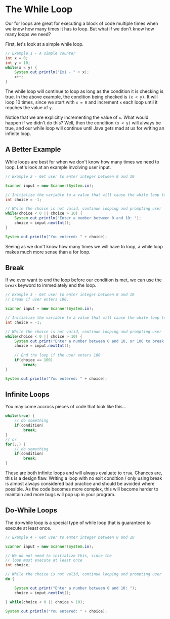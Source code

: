 # The While Loop

Our for loops are great for executing a block of code multiple times when we know how many times it has to loop. But what if we don't know how many loops we need?

First, let's look at a simple while loop.

```java
// Example 1 - A simple counter
int x = 0;
int y = 10;
while(x < y) {
    System.out.println("Ex1 - " + x);
    x++;
}
```

The while loop will continue to loop as long as the condition it is checking is true. In the above example, the condition being checked is `(x < y)`. It will loop 10 times, since we start with `x = 0` and increment `x` each loop until it reaches the value of `y`.

Notice that we are explicitly incrementing the value of `x`. What would happen if we didn't do this? Well, then the condition `(x < y)` will always be true, and our while loop will continue until Java gets mad at us for writing an infinite loop.

## A Better Example

While loops are best for when we don't know how many times we need to loop. Let's look at an example involving user input.

```java
// Example 2 - Get user to enter integer between 0 and 10

Scanner input = new Scanner(System.in);

// Initialize the variable to a value that will cause the while loop to trigger
int choice = -1;

// While the choice is not valid, continue looping and prompting user
while(choice < 0 || choice > 10) {
    System.out.println("Enter a number between 0 and 10: ");
    choice = input.nextInt();
}

System.out.println("You entered: " + choice);
```

Seeing as we don't know how many times we will have to loop, a while loop makes much more sense than a for loop.

## Break

If we ever want to end the loop before our condition is met, we can use the `break` keyword to immediately end the loop.

```java
// Example 3 - Get user to enter integer between 0 and 10
// break if user enters 100.

Scanner input = new Scanner(System.in);

// Initialize the variable to a value that will cause the while loop to trigger
int choice = -1;

// While the choice is not valid, continue looping and prompting user
while(choice < 0 || choice > 10) {
    System.out.print("Enter a number between 0 and 10, or 100 to break: ");
    choice = input.nextInt();
    
    // End the loop if the user enters 100
    if(choice == 100)
        break;
}

System.out.println("You entered: " + choice);
```

## Infinite Loops

You may come accross pieces of code that look like this...

```java
while(true) {
    // do something
    if(condition)
        break;
}
// or
for(;;) {
    // do something
    if(condition)
        break;
}
```

These are both infinite loops and will always evaluate to `true`. Chances are, this is a design flaw. Writing a loop with no exit condition / only using break is almost always considered bad practice and should be avoided where possible. As the code becomes more complex, this will become harder to maintain and more bugs will pop up in your program.

## Do-While Loops

The do-while loop is a special type of while loop that is guaranteed to execute at least once.

```java
// Example 4 - Get user to enter integer between 0 and 10

Scanner input = new Scanner(System.in);

// We do not need to initialize this, since the 
// loop must execute at least once
int choice;

// While the choice is not valid, continue looping and prompting user
do {

    System.out.print("Enter a number between 0 and 10: ");
    choice = input.nextInt();

} while(choice < 0 || choice > 10);

System.out.println("You entered: " + choice);
```
